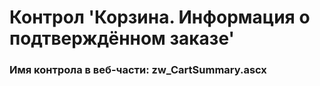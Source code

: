 ﻿---
description: 2.4.9.1
---
# Контрол 'Корзина. Информация о подтверждённом заказе'
### Имя контрола в веб-части: zw_CartSummary.ascx


